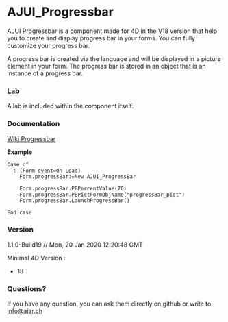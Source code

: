 # AJUI_Progressbar

AJUI Progressbar is a component made for 4D in the V18 version that help you to create and display progress bar in your forms. You can fully customize your progress bar.

A progress bar is created via the language and will be displayed in a picture element in your form. The progress bar is stored in an object that is an instance of a progress bar.

### Lab

A lab is included within the component itself.

### Documentation

[Wiki Progressbar](https://github.com/AJARProject/AJUI_Progressbar/wiki)

**Example**

    Case of
      : (Form event=On Load)
        Form.progressBar:=New AJUI_ProgressBar

        Form.progressBar.PBPercentValue(70)
        Form.progressBar.PBPictFormObjName("progressBar_pict")
        Form.progressBar.LaunchProgressBar()

    End case

### Version

1.1.0-Build19  // Mon, 20 Jan 2020 12:20:48 GMT

Minimal 4D Version : 
 - 18

### Questions?

If you have any question, you can ask them directly on github or write to info@ajar.ch
